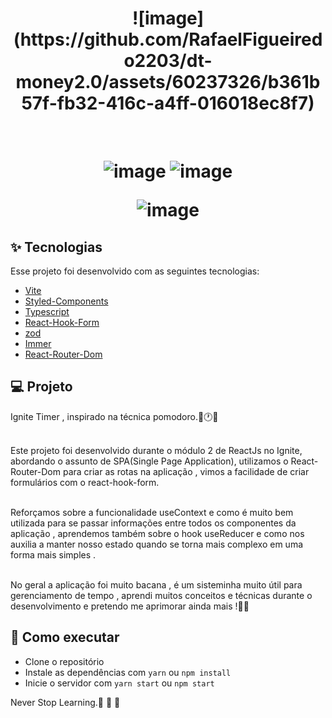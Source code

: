 
<h1 align="center" >
![image](https://github.com/RafaelFigueiredo2203/dt-money2.0/assets/60237326/b361b57f-fb32-416c-a4ff-016018ec8f7)
</h1>



<br>

<h1 align="center" >


![image](https://github.com/RafaelFigueiredo2203/dt-money2.0/assets/60237326/b361b57f-fb32-416c-a4ff-016018ec8f7)
![image](https://github.com/RafaelFigueiredo2203/dt-money2.0/assets/60237326/00f40685-d6e8-45dd-96dd-1c25064d37f0)


![image](https://github.com/RafaelFigueiredo2203/dt-money2.0/assets/60237326/f4da4417-97f4-4b96-8d4c-18a71937098e)




  </h1>


## ✨ Tecnologias

Esse projeto foi desenvolvido com as seguintes tecnologias:

- [Vite](https://vitejs.dev/)
- [Styled-Components](https://styled-components.com/)
- [Typescript](https://www.typescriptlang.org/)
- [React-Hook-Form](https://react-hook-form.com/)
- [zod](https://zod.dev/)
- [Immer](https://immerjs.github.io/immer/)
- [React-Router-Dom](https://reactrouter.com/en/main)


## 💻 Projeto

Ignite Timer , inspirado na técnica pomodoro.🚀🕐✅
<br> <br>

Este projeto foi desenvolvido durante o módulo 2 de ReactJs no Ignite, abordando o assunto de SPA(Single Page Application), utilizamos o React-Router-Dom para criar as rotas na aplicação , vimos a facilidade de criar formulários com o react-hook-form.
<br> <br>


Reforçamos sobre a funcionalidade useContext e como é muito bem utilizada para se passar informações entre todos os componentes da aplicação , aprendemos também sobre o hook useReducer e como nos auxilia a manter nosso estado quando se torna mais complexo em uma forma mais simples .
<br> <br>


No geral a aplicação foi muito bacana , é um sisteminha muito útil para gerenciamento de tempo , aprendi muitos conceitos e técnicas durante o desenvolvimento e pretendo me aprimorar ainda mais !🚀🚀



## 🚀 Como executar

- Clone o repositório
- Instale as dependências com `yarn` ou `npm install`
- Inicie o servidor com `yarn start` ou `npm start`


Never Stop Learning.🚀 🚀 🚀 

